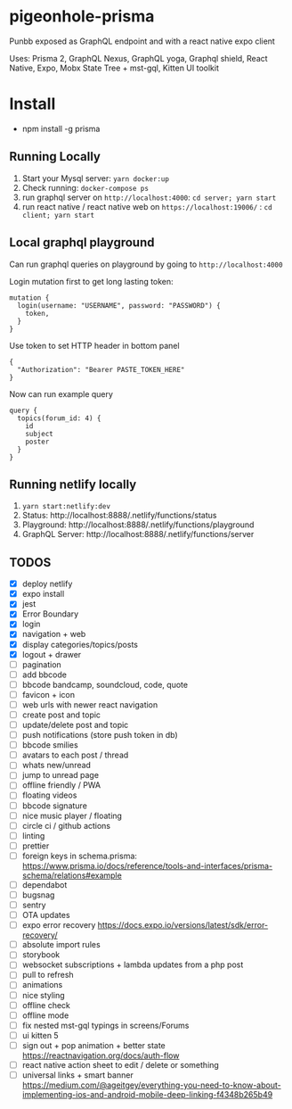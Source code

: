 # pigeonhole-prisma

Punbb exposed as GraphQL endpoint and with a react native expo client

Uses: Prisma 2, GraphQL Nexus, GraphQL yoga, Graphql shield, React Native, Expo, Mobx State Tree + mst-gql, Kitten UI toolkit

# Install

- npm install -g prisma

## Running Locally

1. Start your Mysql server: `yarn docker:up`
2. Check running: `docker-compose ps`
3. run graphql server on `http://localhost:4000`: `cd server; yarn start`
4. run react native / react native web on `https://localhost:19006/` : `cd client; yarn start`

## Local graphql playground

Can run graphql queries on playground by going to `http://localhost:4000`

Login mutation first to get long lasting token:

```
mutation {
  login(username: "USERNAME", password: "PASSWORD") {
    token,
  }
}
```

Use token to set HTTP header in bottom panel

```
{
  "Authorization": "Bearer PASTE_TOKEN_HERE"
}
```

Now can run example query

```
query {
  topics(forum_id: 4) {
    id
    subject
    poster
  }
}
```

## Running netlify locally

1. `yarn start:netlify:dev`
2. Status: http://localhost:8888/.netlify/functions/status
3. Playground: http://localhost:8888/.netlify/functions/playground
4. GraphQL Server: http://localhost:8888/.netlify/functions/server

## TODOS

- [x] deploy netlify
- [x] expo install
- [x] jest
- [x] Error Boundary
- [x] login
- [x] navigation + web
- [x] display categories/topics/posts
- [x] logout + drawer
- [ ] pagination
- [ ] add bbcode
- [ ] bbcode bandcamp, soundcloud, code, quote
- [ ] favicon + icon
- [ ] web urls with newer react navigation
- [ ] create post and topic
- [ ] update/delete post and topic
- [ ] push notifications (store push token in db)
- [ ] bbcode smilies
- [ ] avatars to each post / thread
- [ ] whats new/unread
- [ ] jump to unread page
- [ ] offline friendly / PWA
- [ ] floating videos
- [ ] bbcode signature
- [ ] nice music player / floating
- [ ] circle ci / github actions
- [ ] linting
- [ ] prettier
- [ ] foreign keys in schema.prisma: https://www.prisma.io/docs/reference/tools-and-interfaces/prisma-schema/relations#example
- [ ] dependabot
- [ ] bugsnag
- [ ] sentry
- [ ] OTA updates
- [ ] expo error recovery https://docs.expo.io/versions/latest/sdk/error-recovery/
- [ ] absolute import rules
- [ ] storybook
- [ ] websocket subscriptions + lambda updates from a php post
- [ ] pull to refresh
- [ ] animations
- [ ] nice styling
- [ ] offline check
- [ ] offline mode
- [ ] fix nested mst-gql typings in screens/Forums
- [ ] ui kitten 5
- [ ] sign out + pop animation + better state https://reactnavigation.org/docs/auth-flow
- [ ] react native action sheet to edit / delete or something
- [ ] universal links + smart banner https://medium.com/@ageitgey/everything-you-need-to-know-about-implementing-ios-and-android-mobile-deep-linking-f4348b265b49
